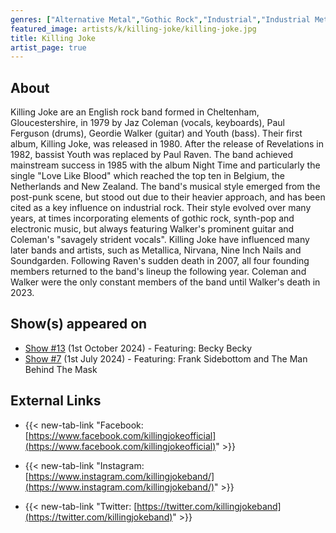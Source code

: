 ```yaml
---
genres: ["Alternative Metal","Gothic Rock","Industrial","Industrial Metal","Industrial Rock","Metal","New Wave","Post-Punk","Punk","Rock","Synth-Pop"]
featured_image: artists/k/killing-joke/killing-joke.jpg
title: Killing Joke
artist_page: true
---
```

## About

Killing Joke are an English rock band formed in Cheltenham, Gloucestershire, in 1979 by Jaz Coleman (vocals, keyboards), Paul Ferguson (drums), Geordie Walker (guitar) and Youth (bass).
Their first album, Killing Joke, was released in 1980. After the release of Revelations in 1982, bassist Youth was replaced by Paul Raven. The band achieved mainstream success in 1985 with the album Night Time and particularly the single "Love Like Blood" which reached the top ten in Belgium, the Netherlands and New Zealand.
The band's musical style emerged from the post-punk scene, but stood out due to their heavier approach, and has been cited as a key influence on industrial rock. Their style evolved over many years, at times incorporating elements of gothic rock, synth-pop and electronic music, but always featuring Walker's prominent guitar and Coleman's "savagely strident vocals". Killing Joke have influenced many later bands and artists, such as Metallica, Nirvana, Nine Inch Nails and Soundgarden.
Following Raven's sudden death in 2007, all four founding members returned to the band's lineup the following year. Coleman and Walker were the only constant members of the band until Walker's death in 2023.



## Show(s) appeared on

- [Show #13](/shows/featuring-becky-becky/) (1st October 2024) - Featuring: Becky Becky
- [Show #7](/shows/featuring-frank-sidebottom-and-the-man-behind-the-mask/) (1st July 2024) - Featuring: Frank Sidebottom and The Man Behind The Mask

## External Links

- {{< new-tab-link "Facebook: [https://www.facebook.com/killingjokeofficial](https://www.facebook.com/killingjokeofficial)" >}}

- {{< new-tab-link "Instagram: [https://www.instagram.com/killingjokeband/](https://www.instagram.com/killingjokeband/)" >}}

- {{< new-tab-link "Twitter: [https://twitter.com/killingjokeband](https://twitter.com/killingjokeband)" >}}


